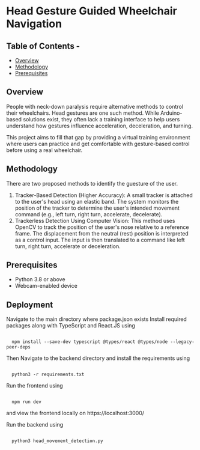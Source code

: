 # Head Gesture Guided Wheelchair Navigation
## Table of Contents -
- [Overview](#overview)
- [Methodology](#methodology)
- [Prerequisites](#prerequisites)

## Overview
People with neck-down paralysis require alternative methods to control their wheelchairs. Head gestures are one such method. While Arduino-based solutions exist, they often lack a training interface to help users understand how gestures influence acceleration, deceleration, and turning.

This project aims to fill that gap by providing a virtual training environment where users can practice and get comfortable with gesture-based control before using a real wheelchair.

## Methodology
There are two proposed methods to identify the guesture of the user.
1) Tracker-Based Detection (Higher Accuracy):
A small tracker is attached to the user's head using an elastic band. The system monitors the position of the tracker to determine the user's intended movement command (e.g., left turn, right turn, accelerate, decelerate).
3) Trackerless Detection Using Computer Vision:
This method uses OpenCV to track the position of the user's nose relative to a reference frame. The displacement from the neutral (rest) position is interpreted as a control input.
The input is then translated to a command like left turn, right turn, accelerate or deceleration.

## Prerequisites
- Python 3.8 or above
- Webcam-enabled device

## Deployment
Navigate to the main directory where package.json exists 
Install required packages along with TypeScript and React.JS using 
```

  npm install --save-dev typescript @types/react @types/node --legacy-peer-deps

```
Then Navigate to the backend directory and install the requirements using 
```

  python3 -r requirements.txt

```


Run the frontend using
```

  npm run dev

```
and view the frontend locally on https://localhost:3000/

Run the backend using 
```

  python3 head_movement_detection.py

```
